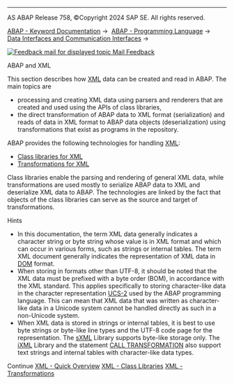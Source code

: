   

* * *

AS ABAP Release 758, ©Copyright 2024 SAP SE. All rights reserved.

[ABAP - Keyword Documentation](javascript:call_link\('abenabap.htm'\)) →  [ABAP - Programming Language](javascript:call_link\('abenabap_reference.htm'\)) →  [Data Interfaces and Communication Interfaces](javascript:call_link\('abenabap_data_communication.htm'\)) → 

 [![](Mail.gif?object=Mail.gif "Feedback mail for displayed topic") Mail Feedback](mailto:f1_help@sap.com?subject=Feedback%20on%20ABAP%20Documentation&body=Document:%20ABAP%20and%20XML%2C%20ABENABAP_XML%2C%20758%0D%0A%0D%0AError:%0D%0A%0D%0A%0D%0A%0D%0ASuggestion%20for%20improvement:)

ABAP and XML

This section describes how [XML](javascript:call_link\('abenxml_glosry.htm'\) "Glossary Entry") data can be created and read in ABAP. The main topics are

-   processing and creating XML data using parsers and renderers that are created and used using the APIs of class libraries,
-   the direct transformation of ABAP data to XML format (serialization) and reads of data in XML format to ABAP data objects (deserialization) using transformations that exist as programs in the repository.

ABAP provides the following technologies for handling [XML](javascript:call_link\('abenxml_oview.htm'\)):

-   [Class libraries for XML](javascript:call_link\('abenabap_xml_libs.htm'\))
-   [Transformations for XML](javascript:call_link\('abenabap_xml_trafos.htm'\))

Class libraries enable the parsing and rendering of general XML data, while transformations are used mostly to serialize ABAP data to XML and deserialize XML data to ABAP. The technologies are linked by the fact that objects of the class libraries can serve as the source and target of transformations.

Hints

-   In this documentation, the term XML data generally indicates a character string or byte string whose value is in XML format and which can occur in various forms, such as strings or internal tables. The term XML document generally indicates the representation of XML data in [DOM](javascript:call_link\('abendom_glosry.htm'\) "Glossary Entry") format.
-   When storing in formats other than UTF-8, it should be noted that the XML data must be prefixed with a byte order (BOM), in accordance with the XML standard. This applies specifically to storing character-like data in the character representation [UCS-2](javascript:call_link\('abenucs2_glosry.htm'\) "Glossary Entry") used by the ABAP programming language. This can mean that XML data that was written as character-like data in a Unicode system cannot be handled directly as such in a non-Unicode system.
-   When XML data is stored in strings or internal tables, it is best to use byte strings or byte-like line types and the UTF-8 code page for the representation. The [sXML](javascript:call_link\('abenabap_sxml_lib.htm'\)) Library supports byte-like storage only. The [iXML](javascript:call_link\('abenabap_ixml_lib.htm'\)) Library and the statement [CALL TRANSFORMATION](javascript:call_link\('abapcall_transformation.htm'\)) also support text strings and internal tables with character-like data types.

Continue
[XML - Quick Overview](javascript:call_link\('abenxml_oview.htm'\))
[XML - Class Libraries](javascript:call_link\('abenabap_xml_libs.htm'\))
[XML - Transformations](javascript:call_link\('abenabap_xml_trafos.htm'\))